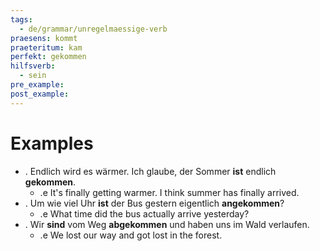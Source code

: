 ```yaml
---
tags:
  - de/grammar/unregelmaessige-verb
praesens: kommt
praeteritum: kam
perfekt: gekommen
hilfsverb:
  - sein
pre_example: 
post_example: 
---
```


# Examples
- . Endlich wird es wärmer. Ich glaube, der Sommer **ist** endlich **gekommen**.
	- .e It's finally getting warmer. I think summer has finally arrived.
- . Um wie viel Uhr **ist** der Bus gestern eigentlich **angekommen**?
	- .e What time did the bus actually arrive yesterday?
- . Wir **sind** vom Weg **abgekommen** und haben uns im Wald verlaufen.
	- .e We lost our way and got lost in the forest.
